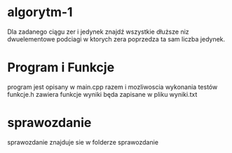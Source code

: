 # algorytm-1
Dla zadanego ciągu zer i jedynek znajdź wszystkie dłuższe niz dwuelementowe podciagi w ktorych zera poprzedza ta sam liczba jedynek.
# Program i Funkcje
program jest opisany w main.cpp razem i mozliwoscia wykonania testów
funkcje.h zawiera funkcje
wyniki będa zapisane w pliku wyniki.txt
# sprawozdanie 
sprawozdanie znajduje sie w folderze sprawozdanie
